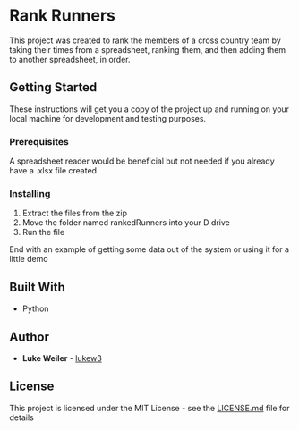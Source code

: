 #  Rank Runners

This project was created to rank the members of a cross country team by taking their times from a spreadsheet, ranking them, and then adding them to another spreadsheet, in order.

## Getting Started

These instructions will get you a copy of the project up and running on your local machine for development and testing purposes.

### Prerequisites

A spreadsheet reader would be beneficial but not needed if you already have a .xlsx file created

### Installing

1. Extract the files from the zip  
2. Move the folder named rankedRunners into your D drive
3. Run the file 

End with an example of getting some data out of the system or using it for a little demo

## Built With

* Python

## Author

* **Luke Weiler** - [lukew3](https://github.com/lukew3)

## License

This project is licensed under the MIT License - see the [LICENSE.md](LICENSE.md) file for details

